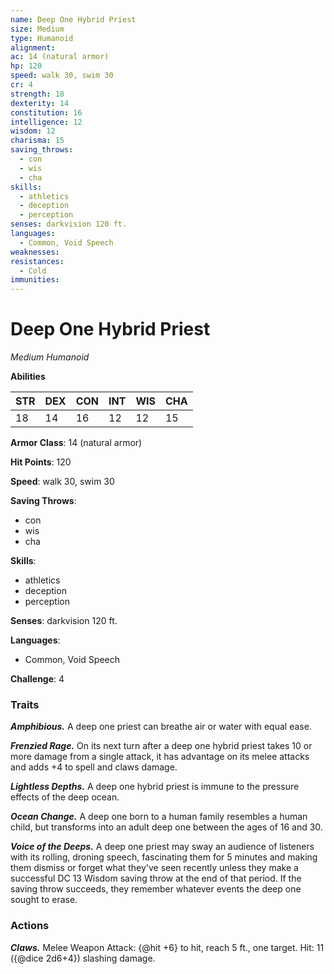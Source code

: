 ```yaml
---
name: Deep One Hybrid Priest
size: Medium
type: Humanoid
alignment: 
ac: 14 (natural armor)
hp: 120
speed: walk 30, swim 30
cr: 4
strength: 18
dexterity: 14
constitution: 16
intelligence: 12
wisdom: 12
charisma: 15
saving_throws:
  - con
  - wis
  - cha
skills:
  - athletics
  - deception
  - perception
senses: darkvision 120 ft.
languages:
  - Common, Void Speech
weaknesses:
resistances:
  - Cold
immunities:
---
```


# Deep One Hybrid Priest

*Medium Humanoid*

**Abilities**

| STR | DEX | CON | INT | WIS | CHA |
| --- | --- | --- | --- | --- | --- |
| 18 | 14 | 16 | 12 | 12 | 15 |

**Armor Class**: 14 (natural armor)

**Hit Points**: 120

**Speed**: walk 30, swim 30

**Saving Throws**:
  - con
  - wis
  - cha

**Skills**:
  - athletics
  - deception
  - perception

**Senses**: darkvision 120 ft.

**Languages**:
  - Common, Void Speech

**Challenge**: 4

### Traits
***Amphibious.*** A deep one priest can breathe air or water with equal ease.

***Frenzied Rage.*** On its next turn after a deep one hybrid priest takes 10 or more damage from a single attack, it has advantage on its melee attacks and adds +4 to spell and claws damage.

***Lightless Depths.*** A deep one hybrid priest is immune to the pressure effects of the deep ocean.

***Ocean Change.*** A deep one born to a human family resembles a human child, but transforms into an adult deep one between the ages of 16 and 30.

***Voice of the Deeps.*** A deep one priest may sway an audience of listeners with its rolling, droning speech, fascinating them for 5 minutes and making them dismiss or forget what they've seen recently unless they make a successful DC 13 Wisdom saving throw at the end of that period. If the saving throw succeeds, they remember whatever events the deep one sought to erase.

### Actions
***Claws.*** Melee Weapon Attack: {@hit +6} to hit, reach 5 ft., one target. Hit: 11 ({@dice 2d6+4}) slashing damage.

